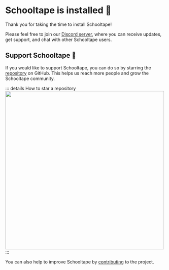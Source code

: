 # Schooltape is installed :tada:

Thank you for taking the time to install Schooltape!

Please feel free to join our [Discord server](https://discord.gg/rZxtGJ98BE), where you can receive updates, get support, and chat with other Schooltape users.

## Support Schooltape :gift_heart:

If you would like to support Schooltape, you can do so by starring the [repository](https://github.com/schooltape/schooltape) on GitHub. This helps us reach more people and grow the Schooltape community.

::: details How to star a repository
<img src="https://docs.github.com/assets/cb-8462/mw-1440/images/help/stars/unstarring-a-repository.webp" width="500">
:::

You can also help to improve Schooltape by [contributing](contributing.md) to the project.
